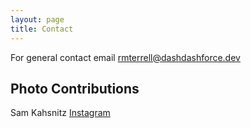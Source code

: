 ```yaml
---
layout: page
title: Contact
---
```


For general contact email rmterrell@dashdashforce.dev

## Photo Contributions
Sam Kahsnitz [Instagram](https://www.instagram.com/samridesbaiku/)
